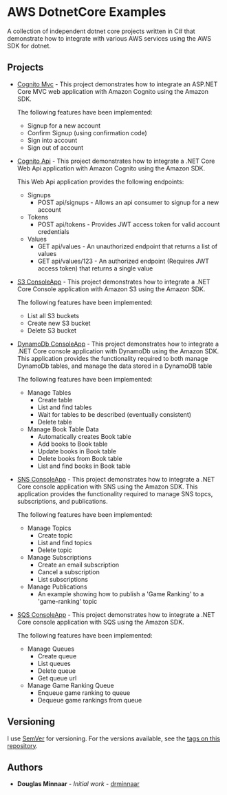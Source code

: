 # AWS DotnetCore Examples

A collection of independent dotnet core projects written in C# that demonstrate how to integrate with various AWS services using the AWS SDK for dotnet.

## Projects

* [Cognito Mvc] - This project demonstrates how to integrate an ASP.NET Core MVC web application with Amazon Cognito using the Amazon SDK.

    The following features have been implemented:

    * Signup for a new account
    * Confirm Signup (using confirmation code)
    * Sign into account
    * Sign out of account

* [Cognito Api] - This project demonstrates how to integrate a .NET Core Web Api application with Amazon Cognito using the Amazon SDK.

  This Web Api application provides the following endpoints:

  * Signups
    * POST api/signups - Allows an api consumer to signup for a new account
  * Tokens
    * POST api/tokens - Provides JWT access token for valid account credentials
  * Values
    * GET api/values - An unauthorized endpoint that returns a list of values
    * GET api/values/123 - An authorized endpoint (Requires JWT access token) that returns a single value

* [S3 ConsoleApp] - This project demonstrates how to integrate a .NET Core Console application with Amazon S3 using the Amazon SDK.
    
    The following features have been implemented:

    * List all S3 buckets
    * Create new S3 bucket
    * Delete S3 bucket

* [DynamoDb ConsoleApp] - This project demonstrates how to integrate a .NET Core console application with DynamoDb using the Amazon SDK. This application provides the functionality required to both manage DynamoDb tables, and manage the data stored in a DynamoDB table

    The following features have been implemented:

    * Manage Tables
        * Create table
        * List and find tables
        * Wait for tables to be described (eventually consistent)
        * Delete table
    * Manage Book Table Data
        * Automatically creates Book table
        * Add books to Book table
        * Update books in Book table
        * Delete books from Book table
        * List and find books in Book table

* [SNS ConsoleApp] - This project demonstrates how to integrate a .NET Core console application with SNS using the Amazon SDK. This application provides the functionality required to manage SNS topcs, subscriptions, and publications.

    The following features have been implemented:

    * Manage Topics
        * Create topic
        * List and find topics  
        * Delete topic
    * Manage Subscriptions
        * Create an email subscription
        * Cancel a subscription
        * List subscriptions
    * Manage Publications
        * An example showing how to publish a 'Game Ranking' to a 'game-ranking' topic

* [SQS ConsoleApp] - This project demonstrates how to integrate a .NET Core console application with SQS using the Amazon SDK.

    The following features have been implemented:

    * Manage Queues
        * Create queue
        * List queues
        * Delete queue
        * Get queue url
    * Manage Game Ranking Queue
        * Enqueue game ranking to queue
        * Dequeue game rankings from queue

## Versioning

I use [SemVer](http://semver.org/) for versioning. For the versions available, see the [tags on this repository](https://github.com/drminnaar/aws-dotnetcore-examples/tags).

## Authors

* **Douglas Minnaar** - *Initial work* - [drminnaar](https://github.com/drminnaar)

[Cognito Mvc]: https://github.com/drminnaar/aws-dotnetcore-examples/tree/master/cognito-mvc-web
[Cognito Api]: https://github.com/drminnaar/aws-dotnetcore-examples/tree/master/cognito-mvc-api
[S3 ConsoleApp]: https://github.com/drminnaar/aws-dotnetcore-examples/tree/master/s3-console
[DynamoDb ConsoleApp]: https://github.com/drminnaar/aws-dotnetcore-examples/tree/master/dynamodb-console
[SNS ConsoleApp]: https://github.com/drminnaar/aws-dotnetcore-examples/tree/master/sns-console
[SQS ConsoleApp]: https://github.com/drminnaar/aws-dotnetcore-examples/tree/master/sqs-console